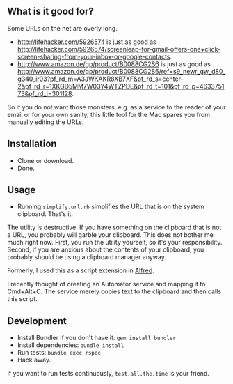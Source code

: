 ## What is it good for?

Some URLs on the net are overly long.

* <http://lifehacker.com/5926574> is just as good as <http://lifehacker.com/5926574/screenleap-for-gmail-offers-one+click-screen-sharing-from-your-inbox-or-google-contacts>.
* <http://www.amazon.de/gp/product/B0088CG2S6> is just as good as <http://www.amazon.de/gp/product/B0088CG2S6/ref=s9_newr_gw_d80_g340_ir03?pf_rd_m=A3JWKAKR8XB7XF&pf_rd_s=center-2&pf_rd_r=1XKGD5MM7W03Y4WTZPDE&pf_rd_t=101&pf_rd_p=463375173&pf_rd_i=301128>.

So if you do not want those monsters, e.g. as a service to the reader of your email or for your own sanity, this little tool for the Mac spares you from manually editing the URLs.


## Installation

* Clone or download.
* Done.


## Usage

* Running `simplify.url.rb` simplifies the URL that is on the system clipboard. That's it.

The utility is destructive. If you have something on the clipboard that is not a URL, you probably will garble your clipboard. This does not bother me much right now. First, you run the utility yourself, so it's your responsibility. Second, if you are anxious about the contents of your clipboard, you probably should be using a clipboard manager anyway.

Formerly, I used this as a script extension in [Alfred](http://www.alfredapp.com/). 

I recently thought of creating an Automator service and mapping it to Cmd+Alt+C. The service merely copies text to the clipboard and then calls this script.


## Development

* Install Bundler if you don't have it: `gem install bundler`
* Install dependencies: `bundle install`
* Run tests: `bundle exec rspec`
* Hack away.

If you want to run tests continuously, `test.all.the.time` is your friend.
